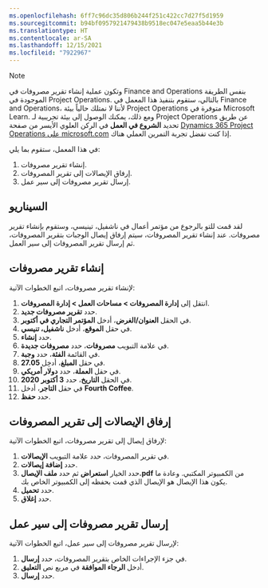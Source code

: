 ```yaml
---
ms.openlocfilehash: 6ff7c96dc35d806b244f251c422cc7d27f5d1959
ms.sourcegitcommit: b94bf0957921479438b9518ec047e5eaa5b44e3b
ms.translationtype: HT
ms.contentlocale: ar-SA
ms.lasthandoff: 12/15/2021
ms.locfileid: "7922967"
---
```

> [!NOTE]
> وتكون عملية إنشاء تقرير مصروفات في Finance and Operations بنفس الطريقة الموجودة في Project Operations. بالتالي، ستقوم بتنفيذ هذا المعمل في Finance and Operations، لأننا لا نمتلك حالياً بيئة Project Operations متوفرة في Microsoft Learn.
> ومع ذلك، يمكنك الوصول إلى بيئة تجريبية لـ Project Operations عن طريق تحديد **الشروع في العمل** في الركن العلوي الأيسر من صفحة [Dynamics 365 Project Operations على microsoft.com](https://dynamics.microsoft.com/project-operations/overview/?azure-portal=true) إذا كنت تفضل تجربة التمرين العملي هناك.

في هذا المعمل، ستقوم بما يلي:

1. إنشاء تقرير مصروفات.
1. إرفاق الإيصالات إلى تقرير المصروفات.
1. إرسال تقرير مصروفات إلى سير عمل.

## <a name="scenario"></a>السيناريو

لقد قمت للتو بالرجوع من مؤتمر أعمال في ناشفيل، تينيسي، وستقوم بإنشاء تقرير مصروفات. عند إنشاء تقرير المصروفات، سيتم إرفاق إيصال الوجبات بتقرير المصروفات، ثم إرسال تقرير المصروفات إلى سير العمل.

## <a name="create-an-expense-report"></a>إنشاء تقرير مصروفات 
لإنشاء تقرير مصروفات، اتبع الخطوات الآتية:

1.  انتقل إلى **إدارة المصروفات > مساحات العمل > إدارة المصروفات**.
2.  حدد **تقرير مصروفات جديد**.
3.  في الحقل **العنوان/الغرض**، أدخل **المؤتمر التجاري في أكتوبر**.
5.  في حقل **الموقع**، أدخل **ناشفيل، تنيسي**. 
6.  حدد **إنشاء**.
7.  في علامة التبويب **مصروفات**، حدد **مصروفات جديدة**.
8.  في القائمة **الفئة**، حدد **وجبة**.
9.  في حقل **المبلغ**، أدخِل **27.05**.
10. في حقل **العملة**، حدد **دولار أمريكي**.
11. في الحقل **التاريخ**، حدد **3 أكتوبر 2020**.
12. في حقل **التاجر**، أدخل **Fourth Coffee**. 
13. حدد **حفظ**.

## <a name="attach-receipts-to-an-expense-report"></a>إرفاق الإيصالات إلى تقرير المصروفات
لإرفاق إيصال إلى تقرير مصروفات، اتبع الخطوات الآتية:

1.  في تقرير المصروفات، حدد علامة التبويب **الإيصالات**.
2.  حدد **إضافة إيصالات**.
3.  حدد الخيار **استعراض** ثم حدد **ملف الإيصال.pdf** من الكمبيوتر المكتبي. وعادة ما يكون هذا الإيصال هو الإيصال الذي قمت بحفظه إلى الكمبيوتر الخاص بك.
4.  حدد **تحميل**.
5.  حدد **إغلاق**.

## <a name="submit-an-expense-report-to-a-workflow"></a>إرسال تقرير مصروفات إلى سير عمل 
لإرسال تقرير مصروفات إلى سير عمل، اتبع الخطوات الآتية:

1.  في جزء الإجراءات الخاص بتقرير المصروفات، حدد **إرسال**.
2.  أدخل **الرجاء الموافقة** في مربع نص **التعليق**.
3.  حدد **إرسال**.

